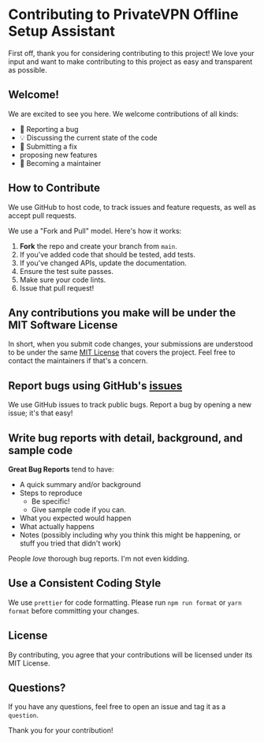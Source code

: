 # Contributing to PrivateVPN Offline Setup Assistant

First off, thank you for considering contributing to this project! We love your input and want to make contributing to this project as easy and transparent as possible.

## Welcome!

We are excited to see you here. We welcome contributions of all kinds:
- 🐛 Reporting a bug
- 💡 Discussing the current state of the code
- 📝 Submitting a fix
-  proposing new features
- 📖 Becoming a maintainer

## How to Contribute

We use GitHub to host code, to track issues and feature requests, as well as accept pull requests.

We use a "Fork and Pull" model. Here's how it works:
1.  **Fork** the repo and create your branch from `main`.
2.  If you've added code that should be tested, add tests.
3.  If you've changed APIs, update the documentation.
4.  Ensure the test suite passes.
5.  Make sure your code lints.
6.  Issue that pull request!

## Any contributions you make will be under the MIT Software License

In short, when you submit code changes, your submissions are understood to be under the same [MIT License](LICENSE) that covers the project. Feel free to contact the maintainers if that's a concern.

## Report bugs using GitHub's [issues](https://github.com/PrivateVPN-Offline/privatevpn-offline-setup-assistant/issues)
We use GitHub issues to track public bugs. Report a bug by opening a new issue; it's that easy!

## Write bug reports with detail, background, and sample code

**Great Bug Reports** tend to have:
- A quick summary and/or background
- Steps to reproduce
  - Be specific!
  - Give sample code if you can.
- What you expected would happen
- What actually happens
- Notes (possibly including why you think this might be happening, or stuff you tried that didn't work)

People *love* thorough bug reports. I'm not even kidding.

## Use a Consistent Coding Style

We use `prettier` for code formatting. Please run `npm run format` or `yarn format` before committing your changes.

## License

By contributing, you agree that your contributions will be licensed under its MIT License.

## Questions?

If you have any questions, feel free to open an issue and tag it as a `question`.

Thank you for your contribution! 